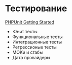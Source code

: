 # Тестирование
[PHPUnit Getting Started](https://phpunit.de/getting-started/phpunit-7.html) 
- Юнит тесты
- Функциональные тесты
- Интеграционные тесты
- Регрессионые тесты
- МОКи и стабы
- Дата провайдеры
